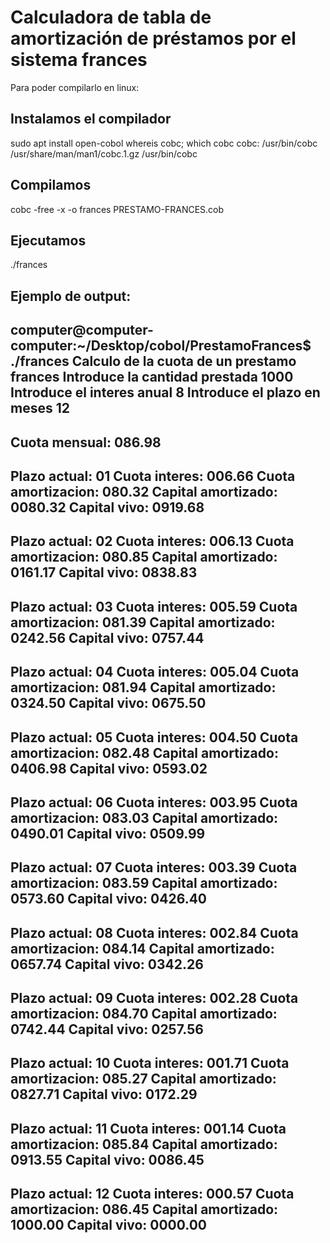 # Calculadora de tabla de amortización de préstamos por el sistema frances

Para poder compilarlo en linux:

## Instalamos el compilador
sudo apt install open-cobol
whereis cobc; which cobc
cobc: /usr/bin/cobc /usr/share/man/man1/cobc.1.gz
/usr/bin/cobc

## Compilamos
cobc -free -x -o frances PRESTAMO-FRANCES.cob

## Ejecutamos
./frances

## Ejemplo de output:

computer@computer-computer:~/Desktop/cobol/PrestamoFrances$ ./frances
Calculo de la cuota de un prestamo frances
Introduce la cantidad prestada
1000
Introduce el interes anual
8
Introduce el plazo en meses
12
------------------------
Cuota mensual: 086.98
------------------------
Plazo actual: 01
Cuota interes: 006.66
Cuota amortizacion: 080.32
Capital amortizado: 0080.32
Capital vivo: 0919.68
------------------------
Plazo actual: 02
Cuota interes: 006.13
Cuota amortizacion: 080.85
Capital amortizado: 0161.17
Capital vivo: 0838.83
------------------------
Plazo actual: 03
Cuota interes: 005.59
Cuota amortizacion: 081.39
Capital amortizado: 0242.56
Capital vivo: 0757.44
------------------------
Plazo actual: 04
Cuota interes: 005.04
Cuota amortizacion: 081.94
Capital amortizado: 0324.50
Capital vivo: 0675.50
------------------------
Plazo actual: 05
Cuota interes: 004.50
Cuota amortizacion: 082.48
Capital amortizado: 0406.98
Capital vivo: 0593.02
------------------------
Plazo actual: 06
Cuota interes: 003.95
Cuota amortizacion: 083.03
Capital amortizado: 0490.01
Capital vivo: 0509.99
------------------------
Plazo actual: 07
Cuota interes: 003.39
Cuota amortizacion: 083.59
Capital amortizado: 0573.60
Capital vivo: 0426.40
------------------------
Plazo actual: 08
Cuota interes: 002.84
Cuota amortizacion: 084.14
Capital amortizado: 0657.74
Capital vivo: 0342.26
------------------------
Plazo actual: 09
Cuota interes: 002.28
Cuota amortizacion: 084.70
Capital amortizado: 0742.44
Capital vivo: 0257.56
------------------------
Plazo actual: 10
Cuota interes: 001.71
Cuota amortizacion: 085.27
Capital amortizado: 0827.71
Capital vivo: 0172.29
------------------------
Plazo actual: 11
Cuota interes: 001.14
Cuota amortizacion: 085.84
Capital amortizado: 0913.55
Capital vivo: 0086.45
------------------------
Plazo actual: 12
Cuota interes: 000.57
Cuota amortizacion: 086.45
Capital amortizado: 1000.00
Capital vivo: 0000.00
------------------------
